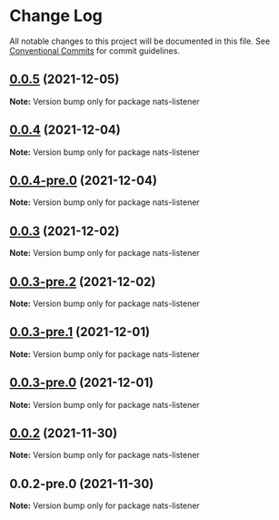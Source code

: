 # Change Log

All notable changes to this project will be documented in this file.
See [Conventional Commits](https://conventionalcommits.org) for commit guidelines.

## [0.0.5](https://github.com/Redningsselskapet/nestjs-plugins/compare/nats-listener@0.0.4...nats-listener@0.0.5) (2021-12-05)

**Note:** Version bump only for package nats-listener





## [0.0.4](https://github.com/Redningsselskapet/nestjs-plugins/compare/nats-listener@0.0.4-pre.0...nats-listener@0.0.4) (2021-12-04)

**Note:** Version bump only for package nats-listener





## [0.0.4-pre.0](https://github.com/Redningsselskapet/nestjs-plugins/compare/nats-listener@0.0.3-pre.2...nats-listener@0.0.4-pre.0) (2021-12-04)

**Note:** Version bump only for package nats-listener





## [0.0.3](https://github.com/Redningsselskapet/nestjs-plugins/compare/nats-listener@0.0.3-pre.2...nats-listener@0.0.3) (2021-12-02)

**Note:** Version bump only for package nats-listener





## [0.0.3-pre.2](https://github.com/Redningsselskapet/nestjs-plugins/compare/nats-listener@0.0.3-pre.1...nats-listener@0.0.3-pre.2) (2021-12-02)

**Note:** Version bump only for package nats-listener





## [0.0.3-pre.1](https://github.com/Redningsselskapet/nestjs-plugins/compare/nats-listener@0.0.3-pre.0...nats-listener@0.0.3-pre.1) (2021-12-01)

**Note:** Version bump only for package nats-listener





## [0.0.3-pre.0](https://github.com/Redningsselskapet/nestjs-plugins/compare/nats-listener@0.0.2-pre.1...nats-listener@0.0.3-pre.0) (2021-12-01)

**Note:** Version bump only for package nats-listener





## [0.0.2](https://github.com/Redningsselskapet/nestjs-plugins/compare/nats-listener@0.0.2-pre.0...nats-listener@0.0.2) (2021-11-30)

**Note:** Version bump only for package nats-listener





## 0.0.2-pre.0 (2021-11-30)

**Note:** Version bump only for package nats-listener
